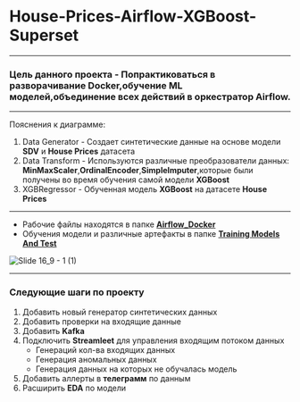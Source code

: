 # House-Prices-Airflow-XGBoost-Superset
---
### Цель данного проекта - Попрактиковаться в разворачивание Docker,обучение ML моделей,объединение всех действий в оркестратор Airflow.
---
Пояснения к диаграмме:
1. Data Generator - Создает синтетические данные на основе модели **SDV** и **House Prices** датасета
2. Data Transform - Используются различные преобразователи данных: **MinMaxScaler**,**OrdinalEncoder**,**SimpleImputer**,которые были получены во время обучения самой модели **XGBoost**
3. XGBRegressor - Обученная модель **XGBoost** на датасете **House Prices**
---
- Рабочие файлы находятся в папке [**Airflow_Docker**](https://github.com/ArtamonowAleksey/House-Prices-Airflow-Superset/tree/main/Airflow_Docker)
- Обучения модели и различные артефакты в папке [**Training Models And Test**](https://github.com/ArtamonowAleksey/House-Prices-Airflow-Superset/tree/main/Training%20Models%20And%20Test)

![Slide 16_9 - 1 (1)](https://github.com/user-attachments/assets/241e054c-5203-4e60-944a-b922f04db5c2)

---
### Следующие шаги по проекту
1. Добавить новый генератор синтетических данных
2. Добавить проверки на входящие данные
3. Добавить **Kafka**
4. Подключить **Streamleet** для управления входящим потоком данных
   - Генераций кол-ва входящих данных
   - Генерация аномальных данных
   - Генерация данных на которых не обучалась модель
5. Добавить аллерты в **телеграмм** по данным
6. Расширить **EDA** по модели
